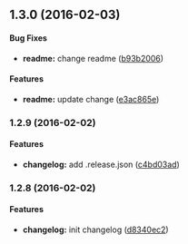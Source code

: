 ## 1.3.0 (2016-02-03)


#### Bug Fixes

* **readme:** change readme ([b93b2006](https://github.com/kashiro/changelog-test#readme/commit/b93b200616af6acb38247f623cc666936f478f24))


#### Features

* **readme:** update change ([e3ac865e](https://github.com/kashiro/changelog-test#readme/commit/e3ac865ea7a7e025cb22e10830e4e64fead1679e))


### 1.2.9 (2016-02-02)


#### Features

* **changelog:** add .release.json ([c4bd03ad](https://github.com/kashiro/changelog-test#readme/commit/c4bd03ad86046a9c288245d47523b5ab4f0c3672))


### 1.2.8 (2016-02-02)


#### Features

* **changelog:** init changelog ([d8340ec2](https://github.com/kashiro/changelog-test#readme/commit/d8340ec28d0975b4d81aac51eb4da3807fd12113))


